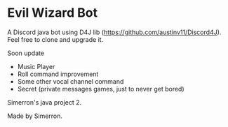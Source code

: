 # Evil Wizard Bot

A Discord java bot using D4J lib (https://github.com/austinv11/Discord4J).
Feel free to clone and upgrade it.

Soon update
 - Music Player
 - Roll command improvement
 - Some other vocal channel command
 - Secret (private messages games, just to never get bored)

Simerron's java project 2.

Made by Simerron.

